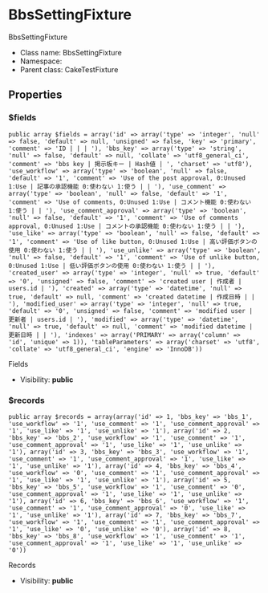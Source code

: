BbsSettingFixture
===============

BbsSettingFixture




* Class name: BbsSettingFixture
* Namespace: 
* Parent class: CakeTestFixture





Properties
----------


### $fields

    public array $fields = array('id' => array('type' => 'integer', 'null' => false, 'default' => null, 'unsigned' => false, 'key' => 'primary', 'comment' => 'ID | | | '), 'bbs_key' => array('type' => 'string', 'null' => false, 'default' => null, 'collate' => 'utf8_general_ci', 'comment' => 'bbs key | 掲示板キー | Hash値 | ', 'charset' => 'utf8'), 'use_workflow' => array('type' => 'boolean', 'null' => false, 'default' => '1', 'comment' => 'Use of the post approval, 0:Unused 1:Use | 記事の承認機能 0:使わない 1:使う | | '), 'use_comment' => array('type' => 'boolean', 'null' => false, 'default' => '1', 'comment' => 'Use of comments, 0:Unused 1:Use | コメント機能 0:使わない 1:使う | | '), 'use_comment_approval' => array('type' => 'boolean', 'null' => false, 'default' => '1', 'comment' => 'Use of comments approval, 0:Unused 1:Use | コメントの承認機能 0:使わない 1:使う | | '), 'use_like' => array('type' => 'boolean', 'null' => false, 'default' => '1', 'comment' => 'Use of like button, 0:Unused 1:Use | 高い評価ボタンの使用 0:使わない 1:使う | | '), 'use_unlike' => array('type' => 'boolean', 'null' => false, 'default' => '1', 'comment' => 'Use of unlike button, 0:Unused 1:Use | 低い評価ボタンの使用 0:使わない 1:使う | | '), 'created_user' => array('type' => 'integer', 'null' => true, 'default' => '0', 'unsigned' => false, 'comment' => 'created user | 作成者 | users.id | '), 'created' => array('type' => 'datetime', 'null' => true, 'default' => null, 'comment' => 'created datetime | 作成日時 | | '), 'modified_user' => array('type' => 'integer', 'null' => true, 'default' => '0', 'unsigned' => false, 'comment' => 'modified user | 更新者 | users.id | '), 'modified' => array('type' => 'datetime', 'null' => true, 'default' => null, 'comment' => 'modified datetime | 更新日時 | | '), 'indexes' => array('PRIMARY' => array('column' => 'id', 'unique' => 1)), 'tableParameters' => array('charset' => 'utf8', 'collate' => 'utf8_general_ci', 'engine' => 'InnoDB'))

Fields



* Visibility: **public**


### $records

    public array $records = array(array('id' => 1, 'bbs_key' => 'bbs_1', 'use_workflow' => '1', 'use_comment' => '1', 'use_comment_approval' => '1', 'use_like' => '1', 'use_unlike' => '1'), array('id' => 2, 'bbs_key' => 'bbs_2', 'use_workflow' => '1', 'use_comment' => '1', 'use_comment_approval' => '1', 'use_like' => '1', 'use_unlike' => '1'), array('id' => 3, 'bbs_key' => 'bbs_3', 'use_workflow' => '1', 'use_comment' => '1', 'use_comment_approval' => '1', 'use_like' => '1', 'use_unlike' => '1'), array('id' => 4, 'bbs_key' => 'bbs_4', 'use_workflow' => '0', 'use_comment' => '1', 'use_comment_approval' => '1', 'use_like' => '1', 'use_unlike' => '1'), array('id' => 5, 'bbs_key' => 'bbs_5', 'use_workflow' => '1', 'use_comment' => '0', 'use_comment_approval' => '1', 'use_like' => '1', 'use_unlike' => '1'), array('id' => 6, 'bbs_key' => 'bbs_6', 'use_workflow' => '1', 'use_comment' => '1', 'use_comment_approval' => '0', 'use_like' => '1', 'use_unlike' => '1'), array('id' => 7, 'bbs_key' => 'bbs_7', 'use_workflow' => '1', 'use_comment' => '1', 'use_comment_approval' => '1', 'use_like' => '0', 'use_unlike' => '0'), array('id' => 8, 'bbs_key' => 'bbs_8', 'use_workflow' => '1', 'use_comment' => '1', 'use_comment_approval' => '1', 'use_like' => '1', 'use_unlike' => '0'))

Records



* Visibility: **public**



